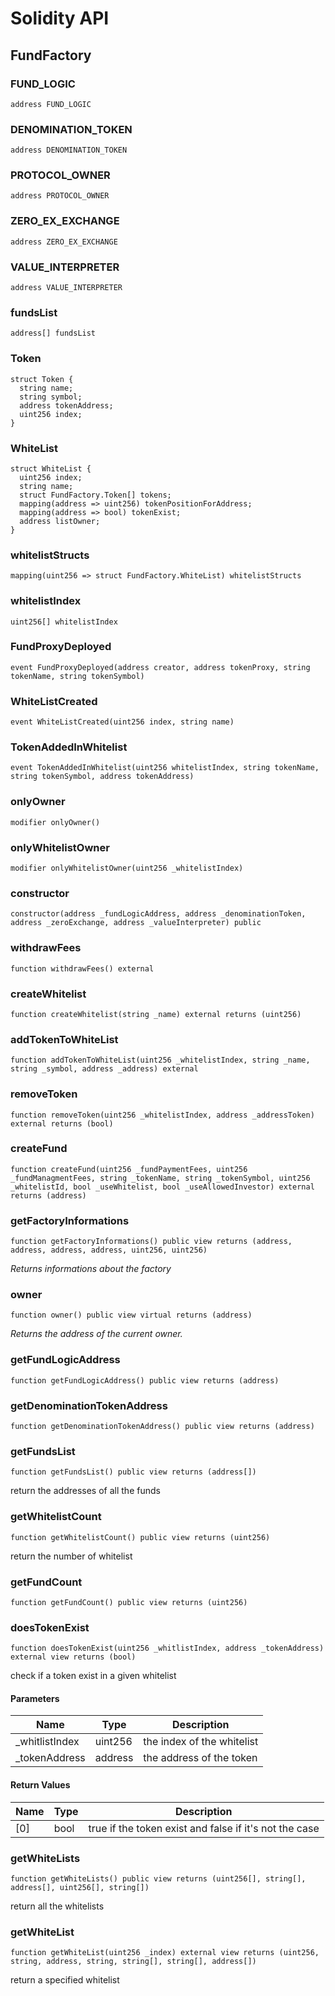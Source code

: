# Solidity API

## FundFactory

### FUND_LOGIC

```solidity
address FUND_LOGIC
```

### DENOMINATION_TOKEN

```solidity
address DENOMINATION_TOKEN
```

### PROTOCOL_OWNER

```solidity
address PROTOCOL_OWNER
```

### ZERO_EX_EXCHANGE

```solidity
address ZERO_EX_EXCHANGE
```

### VALUE_INTERPRETER

```solidity
address VALUE_INTERPRETER
```

### fundsList

```solidity
address[] fundsList
```

### Token

```solidity
struct Token {
  string name;
  string symbol;
  address tokenAddress;
  uint256 index;
}
```

### WhiteList

```solidity
struct WhiteList {
  uint256 index;
  string name;
  struct FundFactory.Token[] tokens;
  mapping(address => uint256) tokenPositionForAddress;
  mapping(address => bool) tokenExist;
  address listOwner;
}
```

### whitelistStructs

```solidity
mapping(uint256 => struct FundFactory.WhiteList) whitelistStructs
```

### whitelistIndex

```solidity
uint256[] whitelistIndex
```

### FundProxyDeployed

```solidity
event FundProxyDeployed(address creator, address tokenProxy, string tokenName, string tokenSymbol)
```

### WhiteListCreated

```solidity
event WhiteListCreated(uint256 index, string name)
```

### TokenAddedInWhitelist

```solidity
event TokenAddedInWhitelist(uint256 whitelistIndex, string tokenName, string tokenSymbol, address tokenAddress)
```

### onlyOwner

```solidity
modifier onlyOwner()
```

### onlyWhitelistOwner

```solidity
modifier onlyWhitelistOwner(uint256 _whitelistIndex)
```

### constructor

```solidity
constructor(address _fundLogicAddress, address _denominationToken, address _zeroExchange, address _valueInterpreter) public
```

### withdrawFees

```solidity
function withdrawFees() external
```

### createWhitelist

```solidity
function createWhitelist(string _name) external returns (uint256)
```

### addTokenToWhiteList

```solidity
function addTokenToWhiteList(uint256 _whitelistIndex, string _name, string _symbol, address _address) external
```

### removeToken

```solidity
function removeToken(uint256 _whitelistIndex, address _addressToken) external returns (bool)
```

### createFund

```solidity
function createFund(uint256 _fundPaymentFees, uint256 _fundManagmentFees, string _tokenName, string _tokenSymbol, uint256 _whitelistId, bool _useWhitelist, bool _useAllowedInvestor) external returns (address)
```

### getFactoryInformations

```solidity
function getFactoryInformations() public view returns (address, address, address, address, uint256, uint256)
```

_Returns informations about the factory_

### owner

```solidity
function owner() public view virtual returns (address)
```

_Returns the address of the current owner._

### getFundLogicAddress

```solidity
function getFundLogicAddress() public view returns (address)
```

### getDenominationTokenAddress

```solidity
function getDenominationTokenAddress() public view returns (address)
```

### getFundsList

```solidity
function getFundsList() public view returns (address[])
```

return the addresses of all the funds

### getWhitelistCount

```solidity
function getWhitelistCount() public view returns (uint256)
```

return the number of whitelist

### getFundCount

```solidity
function getFundCount() public view returns (uint256)
```

### doesTokenExist

```solidity
function doesTokenExist(uint256 _whitlistIndex, address _tokenAddress) external view returns (bool)
```

check if a token exist in a given whitelist

#### Parameters

| Name | Type | Description |
| ---- | ---- | ----------- |
| _whitlistIndex | uint256 | the index of the whitelist |
| _tokenAddress | address | the address of the token |

#### Return Values

| Name | Type | Description |
| ---- | ---- | ----------- |
| [0] | bool | true if the token exist and false if it's not the case |

### getWhiteLists

```solidity
function getWhiteLists() public view returns (uint256[], string[], address[], uint256[], string[])
```

return all the whitelists

### getWhiteList

```solidity
function getWhiteList(uint256 _index) external view returns (uint256, string, address, string, string[], string[], address[])
```

return a specified whitelist

